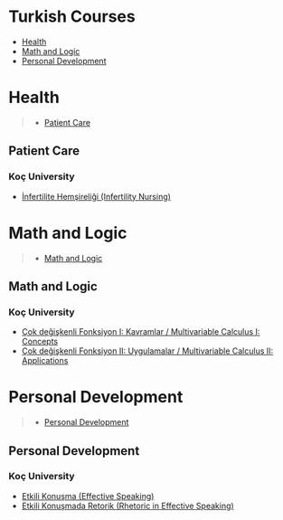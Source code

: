 # Turkish Courses
 - [Health](#health)
 - [Math and Logic](#math-and-logic)
 - [Personal Development](#personal-development)
# Health
> - [Patient Care](#patient-care)
## Patient Care
### Koç University
 - [İnfertilite Hemşireliği (Infertility Nursing)](https://www.coursera.org/learn/infertilite)
# Math and Logic
> - [Math and Logic](#math-and-logic)
## Math and Logic
### Koç University
 - [Çok değişkenli Fonksiyon I: Kavramlar / Multivariable Calculus I:  Concepts](https://www.coursera.org/learn/hesap-calculus-dersi)
 - [Çok değişkenli Fonksiyon II: Uygulamalar / Multivariable Calculus II: Applications](https://www.coursera.org/learn/calculus-diferansiyel-hesap)
# Personal Development
> - [Personal Development](#personal-development)
## Personal Development
### Koç University
 - [Etkili Konuşma (Effective Speaking)](https://www.coursera.org/learn/etkili-konusma)
 - [Etkili Konuşmada Retorik (Rhetoric in Effective Speaking)](https://www.coursera.org/learn/retorik)
